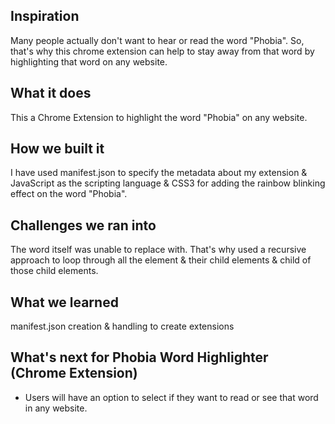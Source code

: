 ## Inspiration
Many people actually don't want to hear or read the word "Phobia". So, that's why this chrome extension can help to stay away from that word by highlighting that word on any website.

## What it does
This a Chrome Extension to highlight the word "Phobia" on any website. 

## How we built it
I have used manifest.json to specify the metadata about my extension & JavaScript as the scripting language & CSS3 for adding the rainbow blinking effect on the word "Phobia".

## Challenges we ran into
The word itself was unable to replace with. That's why used a recursive approach to loop through all the element & their child elements & child of those child elements.

## What we learned
manifest.json creation & handling to create extensions

## What's next for Phobia Word Highlighter (Chrome Extension)
- Users will have an option to select if they want to read or see that word in any website.